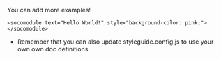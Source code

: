 You can add more examples!

    <socomodule text="Hello World!" style="background-color: pink;"></socomodule>

* Remember that you can also update styleguide.config.js to use your own
own doc definitions
